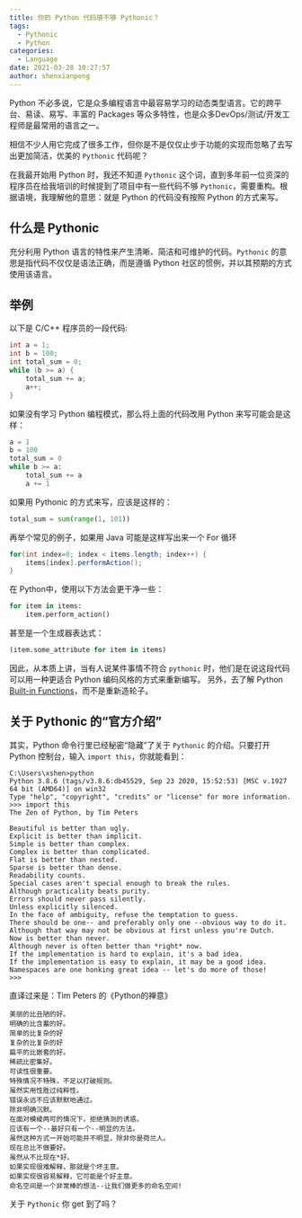 ```yaml
---
title: 你的 Python 代码够不够 Pythonic？
tags:
  - Pythonic
  - Python
categories:
  - Language
date: 2021-03-28 10:27:57
author: shenxianpeng
---
```


Python 不必多说，它是众多编程语言中最容易学习的动态类型语言。它的跨平台、易读、易写、丰富的 Packages 等众多特性，也是众多DevOps/测试/开发工程师是最常用的语言之一。

相信不少人用它完成了很多工作，但你是不是仅仅止步于功能的实现而忽略了去写出更加简洁，优美的 `Pythonic` 代码呢？

在我最开始用 Python 时，我还不知道 `Pythonic` 这个词，直到多年前一位资深的程序员在给我培训的时候提到了项目中有一些代码不够 `Pythonic`，需要重构。根据语境，我理解他的意思：就是 Python 的代码没有按照 Python 的方式来写。

## 什么是 Pythonic

充分利用 Python 语言的特性来产生清晰、简洁和可维护的代码。`Pythonic` 的意思是指代码不仅仅是语法正确，而是遵循 Python 社区的惯例，并以其预期的方式使用该语言。

## 举例

以下是 C/C++ 程序员的一段代码:

```c
int a = 1;
int b = 100;
int total_sum = 0;
while (b >= a) {
    total_sum += a;
    a++;
}
```

如果没有学习 Python 编程模式，那么将上面的代码改用 Python 来写可能会是这样：

```python
a = 1
b = 100
total_sum = 0
while b >= a:
    total_sum += a
    a += 1
```

如果用 Pythonic 的方式来写，应该是这样的：

```python
total_sum = sum(range(1, 101))
```

再举个常见的例子，如果用 Java 可能是这样写出来一个 For 循环

```java
for(int index=0; index < items.length; index++) {
    items[index].performAction();
}
```

在 Python中，使用以下方法会更干净一些：

```python
for item in items:
    item.perform_action()
```

甚至是一个生成器表达式：

```python
(item.some_attribute for item in items)
```

因此，从本质上讲，当有人说某件事情不符合 `pythonic` 时，他们是在说这段代码可以用一种更适合 Python 编码风格的方式来重新编写。
另外，去了解 Python [Built-in Functions](https://docs.python.org/3/library/functions.html)，而不是重新造轮子。

## 关于 Pythonic 的“官方介绍”

其实，Python 命令行里已经秘密“隐藏”了关于 `Pythonic` 的介绍。只要打开 Python 控制台，输入 `import this`，你就能看到：

```text
C:\Users\xshen>python
Python 3.8.6 (tags/v3.8.6:db45529, Sep 23 2020, 15:52:53) [MSC v.1927 64 bit (AMD64)] on win32
Type "help", "copyright", "credits" or "license" for more information.
>>> import this
The Zen of Python, by Tim Peters

Beautiful is better than ugly.
Explicit is better than implicit.
Simple is better than complex.
Complex is better than complicated.
Flat is better than nested.
Sparse is better than dense.
Readability counts.
Special cases aren't special enough to break the rules.
Although practicality beats purity.
Errors should never pass silently.
Unless explicitly silenced.
In the face of ambiguity, refuse the temptation to guess.
There should be one-- and preferably only one --obvious way to do it.
Although that way may not be obvious at first unless you're Dutch.
Now is better than never.
Although never is often better than *right* now.
If the implementation is hard to explain, it's a bad idea.
If the implementation is easy to explain, it may be a good idea.
Namespaces are one honking great idea -- let's do more of those!
>>>
```

直译过来是：Tim Peters 的《Python的禅意》

```text
美丽的比丑陋的好。
明确的比含蓄的好。
简单的比复杂的好
复杂的比复杂的好
扁平的比嵌套的好。
稀疏比密集好。
可读性很重要。
特殊情况不特殊，不足以打破规则。
虽然实用性胜过纯粹性。
错误永远不应该默默地通过。
除非明确沉默。
在面对模棱两可的情况下，拒绝猜测的诱惑。
应该有一个--最好只有一个--明显的方法。
虽然这种方式一开始可能并不明显，除非你是荷兰人。
现在总比不做要好。
虽然从不比现在*好。
如果实现很难解释，那就是个坏主意。
如果实现很容易解释，它可能是个好主意。
命名空间是一个非常棒的想法--让我们做更多的命名空间!
```

关于 `Pythonic` 你 get 到了吗？

